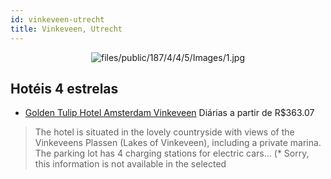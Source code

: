 ```yaml
---
id: vinkeveen-utrecht
title: Vinkeveen, Utrecht
---
```


<center><img src="http://images.xtravelsystem.com/slide/files/public/187/4/4/5/Images/1.jpg" alt="files/public/187/4/4/5/Images/1.jpg" /></center>


## Hotéis 4 estrelas

-    [Golden Tulip Hotel Amsterdam Vinkeveen](https://www.hurb.com/hoteis/vinkeveen/golden-tulip-hotel-amsterdam-vinkeveen-JNP-JP195889?cmp=18055) Diárias a partir de R$363.07
   > The hotel is situated in the lovely countryside with views of the Vinkeveens Plassen (Lakes of Vinkeveen), including a private marina. The parking lot has 4 charging stations for electric cars... (* Sorry, this information is not available in the selected
